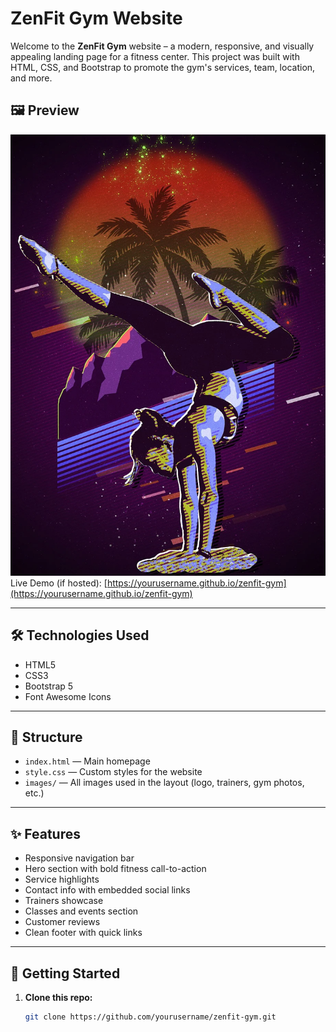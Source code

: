 # ZenFit Gym Website

Welcome to the **ZenFit Gym** website – a modern, responsive, and visually appealing landing page for a fitness center. This project was built with HTML, CSS, and Bootstrap to promote the gym's services, team, location, and more.

## 🖼️ Preview

![ZenFit Gym Preview](images/logo.webp)  
Live Demo (if hosted): [https://yourusername.github.io/zenfit-gym](https://yourusername.github.io/zenfit-gym)

---

## 🛠️ Technologies Used

- HTML5
- CSS3
- Bootstrap 5
- Font Awesome Icons

---

## 📂 Structure

- `index.html` — Main homepage
- `style.css` — Custom styles for the website
- `images/` — All images used in the layout (logo, trainers, gym photos, etc.)

---

## ✨ Features

- Responsive navigation bar
- Hero section with bold fitness call-to-action
- Service highlights
- Contact info with embedded social links
- Trainers showcase
- Classes and events section
- Customer reviews
- Clean footer with quick links

---

## 🚀 Getting Started

1. **Clone this repo:**

   ```bash
   git clone https://github.com/yourusername/zenfit-gym.git
